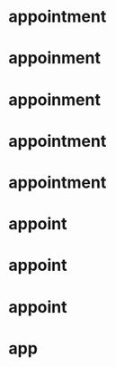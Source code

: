 # appointment
# appoinment
# appoinment
# appointment
# appointment
# appoint
# appoint
# appoint
# app
